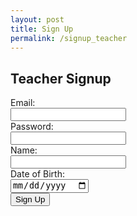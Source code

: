 ```yaml
---
layout: post
title: Sign Up
permalink: /signup_teacher
---
```


<html lang="en">
<head>
    <meta charset="UTF-8">
    <meta name="viewport" content="width=device-width, initial-scale=1.0">
    <title>Teacher Signup</title>
</head>
<body>
    <h2>Teacher Signup</h2>
    <form id="teacherSignupForm">
        <label for="email">Email:</label><br>
        <input type="email" id="email" name="email" required><br>
        <label for="password">Password:</label><br>
        <input type="password" id="password" name="password" required><br>
        <label for="name">Name:</label><br>
        <input type="text" id="name" name="name" required><br>
        <label for="dob">Date of Birth:</label><br>
        <input type="date" id="dob" name="dob" required><br>
        <button type="submit">Sign Up</button>
    </form>
    <p id="signupMessage"></p>
    <script>
        document.getElementById("teacherSignupForm").addEventListener("submit", function(event) {
            event.preventDefault();
            const formData = new FormData(this);
            fetch('https://localhost:8091/api/person/signup', {
                method: 'POST',
                body: formData
            })
            .then(response => response.json())
            .then(data => {
                if (data.success) {
                    window.location.href = '/teacher_dashboard'; // Redirect to teacher dashboard on successful signup
                } else {
                    document.getElementById("signupMessage").innerText = data.message;
                }
            })
            .catch(error => console.error('Error:', error));
        });
    </script>
</body>
</html>
